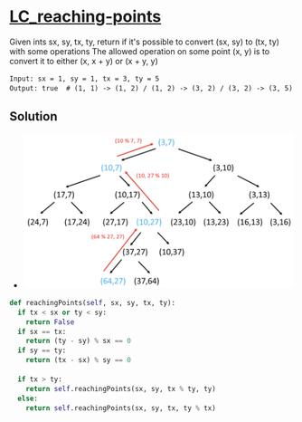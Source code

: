 # [LC_reaching-points](https://leetcode.com/problems/reaching-points)

Given ints sx, sy, tx, ty, return if it's possible to convert (sx, sy) to (tx, ty) with some operations
The allowed operation on some point (x, y) is to convert it to either (x, x + y) or (x + y, y)

```txt
Input: sx = 1, sy = 1, tx = 3, ty = 5
Output: true  # (1, 1) -> (1, 2) / (1, 2) -> (3, 2) / (3, 2) -> (3, 5)
```

## Solution

* ![LC_780](images/20210729_232232.png)

```py
def reachingPoints(self, sx, sy, tx, ty):
  if tx < sx or ty < sy:
    return False
  if sx == tx:
    return (ty - sy) % sx == 0
  if sy == ty:
    return (tx - sx) % sy == 0

  if tx > ty:
    return self.reachingPoints(sx, sy, tx % ty, ty)
  else:
    return self.reachingPoints(sx, sy, tx, ty % tx)
```
